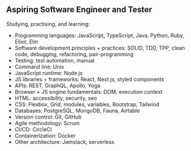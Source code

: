 ## Aspiring Software Engineer and Tester

Studying, practising, and learning:

- Programming languages: JavaScript, TypeScript, Java, Python, Ruby, Elixir, Elm
- Software development principles + practices: SOLID, TDD, TPP, clean code, debugging, refactoring, pair-programming
- Testing: test automation, manual
- Command line: Unix
- JavaScript runtime: Node.js
- JS libraries + frameworks: React, Next.js, styled components
- APIs: REST, GraphQL, Apollo, Yoga
- Browser + JS engine fundamentals: DOM, execution context
- HTML: accessibility, security, seo
- CSS: Flexbox, Grid, modules, variables, Bootstrap, Tailwind
- Databases: PostgreSQL, MongoDB, Fauna, Airtable
- Version control: Git, GitHub
- Agile methodology: Scrum
- CI/CD: CircleCI
- Containerization: Docker
- Other architecture: Jamstack, serverless


<!--
**dwyafon/dwyafon** is a ✨ _special_ ✨ repository because its `README.md` (this file) appears on your GitHub profile.

Here are some ideas to get you started:

- 🔭 I’m currently working on ...
- 🌱 I’m currently learning ...
- 👯 I’m looking to collaborate on ...
- 🤔 I’m looking for help with ...
- 💬 Ask me about ...
- 📫 How to reach me: ...
- 😄 Pronouns: ...
- ⚡ Fun fact: ...
-->
